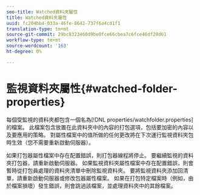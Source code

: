 ```yaml
---
seo-title: Watched資料夾屬性
title: Watched資料夾屬性
uuid: fc204bb4-033a-46fe-8642-737f6a4cd1f1
translation-type: tm+mt
source-git-commit: 29bc8323460d9be0fce66cbea7c6fce46df20d61
workflow-type: tm+mt
source-wordcount: '163'
ht-degree: 0%

---
```



# 監視資料夾屬性{#watched-folder-properties}

每個受監視的資料夾都包含一個名為[!DNL properties/watchfolder.properties]的檔案。 此檔案包含放置在此資料夾中的內容的打包選項，包括要加密的內容以及要應用的策略。 對屬性檔案中的值所做的任何更改將在下次運行監視資料夾包時生效（您不需要重新啟動伺服器）。

如果打包器屬性檔案中存在配置錯誤，則打包器線程將停止。 要繼續監視的資料夾打包器，請重新啟動伺服器。 如果監視資料夾屬性檔案中存在配置錯誤，則會暫時從打包員處理的資料夾清單中刪除監視資料夾。 要將監視資料夾添加回清單，請重新啟動伺服器或修改包器屬性檔案。 如果在打包特定檔案時（例如，由於檔案損壞）發生錯誤，則會跳過該檔案，並處理資料夾中的其餘檔案。
